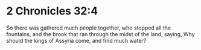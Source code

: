 # 2 Chronicles 32:4

So there was gathered much people together, who stopped all the fountains, and the brook that ran through the midst of the land, saying, Why should the kings of Assyria come, and find much water?
